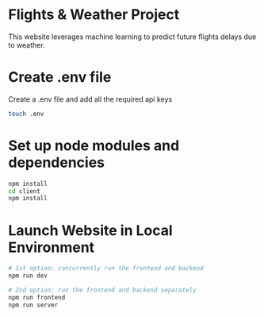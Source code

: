 # Flights & Weather Project
This website leverages machine learning to predict future flights delays due to weather. 

# Create .env file

Create a .env file and add all the required api keys
```bash
touch .env
```

# Set up node modules and dependencies

```bash
npm install
cd client
npm install

```

# Launch Website in Local Environment

```bash
# 1st option: concurrently run the frontend and backend
npm run dev 

# 2nd option: run the frontend and backend separately
npm run frontend
npm run server

```